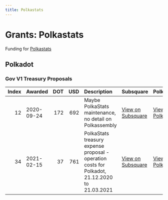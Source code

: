 ```yaml
---
title: Polkastats
---
```

# Grants: Polkastats

Funding for [Polkastats](/tools/explorers/polkastats)

## Polkadot
### Gov V1 Treasury Proposals

|   Index | Awarded    |   DOT |   USD | Description                                                                                   | Subsquare                                                               | Polkassembly                                                         |
|--------:|:-----------|------:|------:|:----------------------------------------------------------------------------------------------|:------------------------------------------------------------------------|:---------------------------------------------------------------------|
|      12 | 2020-09-24 |   172 |   692 | Maybe PolkaStats maintenance, no detail on Polkassembly                                       | [View on Subsquare](https://polkadot.subsquare.io/treasury/proposal/12) | [View on Polkassembly](https://polkadot.polkassembly.io/treasury/12) |
|      34 | 2021-02-15 |    37 |   761 | PolkaStats treasury expense proposal - operation costs for Polkadot, 21.12.2020 to 21.03.2021 | [View on Subsquare](https://polkadot.subsquare.io/treasury/proposal/34) | [View on Polkassembly](https://polkadot.polkassembly.io/treasury/34) |
